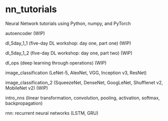 # nn_tutorials
Neural Network tutorials using Python, numpy, and PyTorch

autoencoder (WIP)

dl_5day_1_1 (five-day DL workshop: day one, part one) (WIP)

dl_5day_1_2 (five-day DL workshop: day one, part two) (WIP)

dl_ops (deep learning through operations) (WIP)

image_classification (LeNet-5, AlexNet, VGG, Inception v3, ResNet)

image_classification_2 (SqueezeNet, DenseNet, GoogLeNet, Shufflenet v2, MobileNet v2) (WIP)

intro_nns (linear transformation, convolution, pooling, activation, softmax, backpropagation)

rnn: recurrent neural networks (LSTM, GRU)
